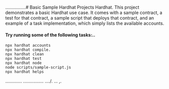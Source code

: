 ................# Basic Sample Hardhat Projects
Hardhat.
This project demonstrates a basic Hardhat use case. It comes with a sample contract, a test for that contract, a sample script that deploys that contract, and an example of a task implementation, which simply lists the available accounts.

#### Try running some of the following tasks:..
```shell
npx hardhat accounts
npx hardhat compile.
npx hardhat clean
npx hardhat test
npx hardhat node
node scripts/sample-script.js
npx hardhat helps
```
.............
................
..../\.
...
,.
